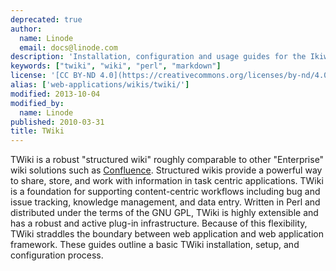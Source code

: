 ```yaml
---
deprecated: true
author:
  name: Linode
  email: docs@linode.com
description: 'Installation, configuration and usage guides for the Ikiwiki wiki system.'
keywords: ["twiki", "wiki", "perl", "markdown"]
license: '[CC BY-ND 4.0](https://creativecommons.org/licenses/by-nd/4.0)'
alias: ['web-applications/wikis/twiki/']
modified: 2013-10-04
modified_by:
  name: Linode
published: 2010-03-31
title: TWiki
---
```




TWiki is a robust "structured wiki" roughly comparable to other "Enterprise" wiki solutions such as [Confluence](/docs/web-applications/wikis/confluence/). Structured wikis provide a powerful way to share, store, and work with information in task centric applications. TWiki is a foundation for supporting content-centric workflows including bug and issue tracking, knowledge management, and data entry. Written in Perl and distributed under the terms of the GNU GPL, TWiki is highly extensible and has a robust and active plug-in infrastructure. Because of this flexibility, TWiki straddles the boundary between web application and web application framework. These guides outline a basic TWiki installation, setup, and configuration process.



